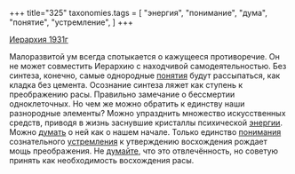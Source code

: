 +++
title="325"
taxonomies.tags = [
 "энергия",
 "понимание",
 "дума",
 "понятие",
 "устремление",
]
+++

[Иерархия 1931г](/agni/1931)

Малоразвитой ум всегда спотыкается о кажущееся противоречие. Он не может совместить Иерархию с находчивой самодеятельностью. Без синтеза, конечно, самые однородные [понятия](/tags/понятие) будут рассыпаться, как кладка без цемента. Осознание синтеза ляжет как ступень к преображению расы. Правильно замечание о бессмертии одноклеточных. Но чем же можно обратить к единству наши разнородные элементы? Можно упразднить множество искусственных средств, приводя в жизнь заснувшие кристаллы психической [энергии](/tags/энергия). Можно [думать](/tags/дума) о ней как о нашем начале. Только единство [понимания](/tags/понимание) сознательного [устремления](/tags/устремление) к утверждению восхождения рождает мощь преображения. Не [думайте](/tags/дума), что это отвлечённость, но советую принять как необходимость восхождения расы.   

